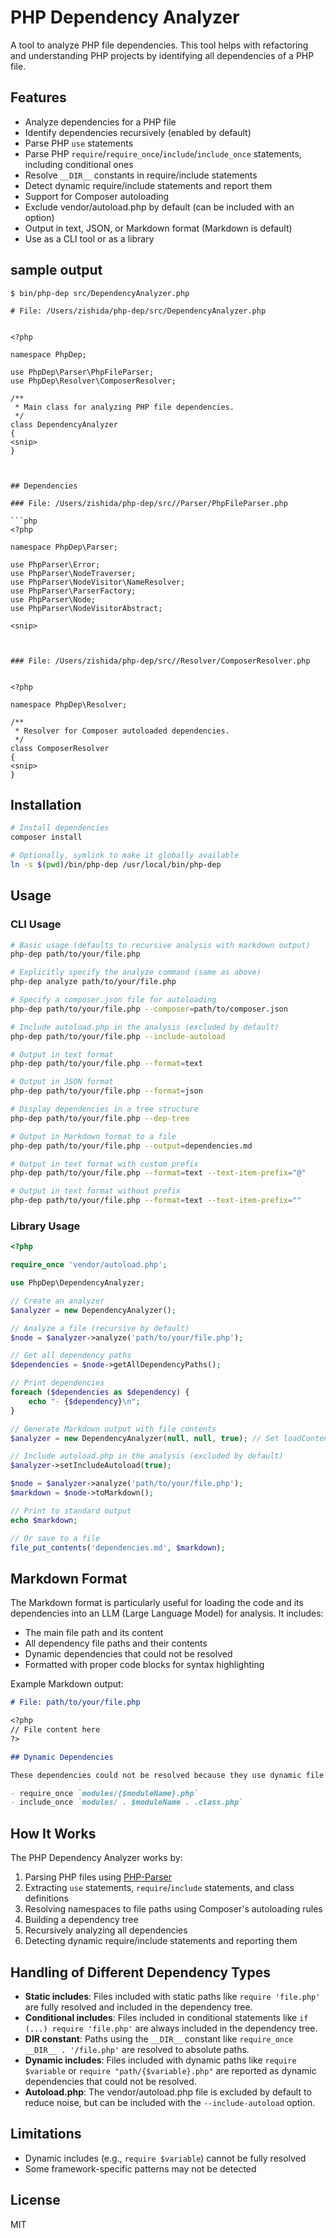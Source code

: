 # PHP Dependency Analyzer

A tool to analyze PHP file dependencies. This tool helps with refactoring and understanding PHP projects by identifying all dependencies of a PHP file.

## Features

- Analyze dependencies for a PHP file
- Identify dependencies recursively (enabled by default)
- Parse PHP `use` statements
- Parse PHP `require`/`require_once`/`include`/`include_once` statements, including conditional ones
- Resolve `__DIR__` constants in require/include statements
- Detect dynamic require/include statements and report them
- Support for Composer autoloading
- Exclude vendor/autoload.php by default (can be included with an option)
- Output in text, JSON, or Markdown format (Markdown is default)
- Use as a CLI tool or as a library

## sample output

`$ bin/php-dep src/DependencyAnalyzer.php`

```
# File: /Users/zishida/php-dep/src/DependencyAnalyzer.php


<?php

namespace PhpDep;

use PhpDep\Parser\PhpFileParser;
use PhpDep\Resolver\ComposerResolver;

/**
 * Main class for analyzing PHP file dependencies.
 */
class DependencyAnalyzer
{
<snip>
}



## Dependencies

### File: /Users/zishida/php-dep/src//Parser/PhpFileParser.php

```php
<?php

namespace PhpDep\Parser;

use PhpParser\Error;
use PhpParser\NodeTraverser;
use PhpParser\NodeVisitor\NameResolver;
use PhpParser\ParserFactory;
use PhpParser\Node;
use PhpParser\NodeVisitorAbstract;

<snip>



### File: /Users/zishida/php-dep/src//Resolver/ComposerResolver.php


<?php

namespace PhpDep\Resolver;

/**
 * Resolver for Composer autoloaded dependencies.
 */
class ComposerResolver
{
<snip>
}

```

## Installation

```bash
# Install dependencies
composer install

# Optionally, symlink to make it globally available
ln -s $(pwd)/bin/php-dep /usr/local/bin/php-dep
```

## Usage

### CLI Usage

```bash
# Basic usage (defaults to recursive analysis with markdown output)
php-dep path/to/your/file.php

# Explicitly specify the analyze command (same as above)
php-dep analyze path/to/your/file.php

# Specify a composer.json file for autoloading
php-dep path/to/your/file.php --composer=path/to/composer.json

# Include autoload.php in the analysis (excluded by default)
php-dep path/to/your/file.php --include-autoload

# Output in text format
php-dep path/to/your/file.php --format=text

# Output in JSON format
php-dep path/to/your/file.php --format=json

# Display dependencies in a tree structure
php-dep path/to/your/file.php --dep-tree

# Output in Markdown format to a file
php-dep path/to/your/file.php --output=dependencies.md

# Output in text format with custom prefix
php-dep path/to/your/file.php --format=text --text-item-prefix="@"

# Output in text format without prefix
php-dep path/to/your/file.php --format=text --text-item-prefix=""
```

### Library Usage

```php
<?php

require_once 'vendor/autoload.php';

use PhpDep\DependencyAnalyzer;

// Create an analyzer
$analyzer = new DependencyAnalyzer();

// Analyze a file (recursive by default)
$node = $analyzer->analyze('path/to/your/file.php');

// Get all dependency paths
$dependencies = $node->getAllDependencyPaths();

// Print dependencies
foreach ($dependencies as $dependency) {
    echo "- {$dependency}\n";
}

// Generate Markdown output with file contents
$analyzer = new DependencyAnalyzer(null, null, true); // Set loadContents to true

// Include autoload.php in the analysis (excluded by default)
$analyzer->setIncludeAutoload(true);

$node = $analyzer->analyze('path/to/your/file.php');
$markdown = $node->toMarkdown();

// Print to standard output
echo $markdown;

// Or save to a file
file_put_contents('dependencies.md', $markdown);
```

## Markdown Format

The Markdown format is particularly useful for loading the code and its dependencies into an LLM (Large Language Model) for analysis. It includes:

- The main file path and its content
- All dependency file paths and their contents
- Dynamic dependencies that could not be resolved
- Formatted with proper code blocks for syntax highlighting

Example Markdown output:

```markdown
# File: path/to/your/file.php

<?php
// File content here
?>

## Dynamic Dependencies

These dependencies could not be resolved because they use dynamic file paths:

- require_once `modules/{$moduleName}.php`
- include_once `modules/ . $moduleName . .class.php`
```

## How It Works

The PHP Dependency Analyzer works by:

1. Parsing PHP files using [PHP-Parser](https://github.com/nikic/PHP-Parser)
2. Extracting `use` statements, `require`/`include` statements, and class definitions
3. Resolving namespaces to file paths using Composer's autoloading rules
4. Building a dependency tree
5. Recursively analyzing all dependencies
6. Detecting dynamic require/include statements and reporting them

## Handling of Different Dependency Types

- **Static includes**: Files included with static paths like `require 'file.php'` are fully resolved and included in the dependency tree.
- **Conditional includes**: Files included in conditional statements like `if (...) require 'file.php'` are always included in the dependency tree.
- **__DIR__ constant**: Paths using the `__DIR__` constant like `require_once __DIR__ . '/file.php'` are resolved to absolute paths.
- **Dynamic includes**: Files included with dynamic paths like `require $variable` or `require "path/{$variable}.php"` are reported as dynamic dependencies that could not be resolved.
- **Autoload.php**: The vendor/autoload.php file is excluded by default to reduce noise, but can be included with the `--include-autoload` option.

## Limitations

- Dynamic includes (e.g., `require $variable`) cannot be fully resolved
- Some framework-specific patterns may not be detected

## License

MIT

